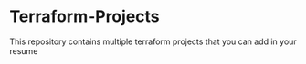 # Terraform-Projects
This repository contains multiple terraform projects that you can add in your resume
